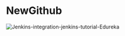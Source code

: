 # NewGithub

![Jenkins-integration-jenkins-tutorial-Edureka](https://user-images.githubusercontent.com/113465315/192178236-b779abfb-46b4-484d-be09-b95cce6d5e86.jpg)



